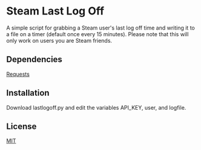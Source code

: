 # Steam Last Log Off

A simple script for grabbing a Steam user's last log off time and writing it to a file on a timer (default once every 15 minutes). Please note that this will only work on users you are Steam friends.

## Dependencies

[Requests](https://pypi.org/project/requests/)

## Installation

Download lastlogoff.py and edit the variables API_KEY, user, and logfile.

## License

[MIT](https://choosealicense.com/licenses/mit/)